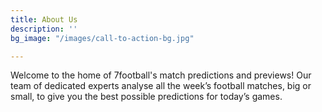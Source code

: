 ```yaml
---
title: About Us
description: ''
bg_image: "/images/call-to-action-bg.jpg"

---
```

Welcome to the home of 7football's match predictions and previews! Our team of dedicated experts analyse all the week’s football matches, big or small, to give you the best possible predictions for today’s games.
